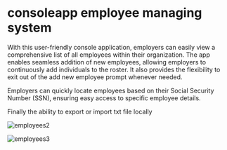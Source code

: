 # consoleapp employee managing system 

With this user-friendly console application, employers can easily view a comprehensive list of all employees within their organization. The app enables seamless addition of new employees, allowing employers to continuously add individuals to the roster. It also provides the flexibility to exit out of the add new employee prompt whenever needed.

Employers can quickly locate employees based on their Social Security Number (SSN), ensuring easy access to specific employee details.

Finally the ability to export or import txt file locally 

![employees2](https://github.com/atJrd-Jr/ConsoleApp-Employee-Managing-System/assets/121316243/21cbb513-26b4-4101-b440-9578ed375569)



![employees3](https://github.com/atJrd-Jr/ConsoleApp-Employee-Managing-System/assets/121316243/4ce443b3-70c0-4001-a3f6-c7a43c4c61bf)
